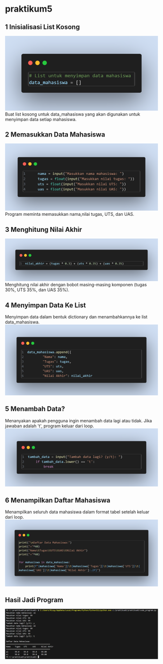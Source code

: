 # praktikum5
## 1 Inisialisasi List Kosong
![Gambar](./foto/1.png)
Buat list kosong untuk data_mahasiswa yang akan digunakan untuk menyimpan data setiap mahasiswa.

## 2 Memasukkan Data Mahasiswa
![Gambar](./foto/2.png)
Program meminta memasukkan nama,nilai tugas, UTS, dan UAS.

## 3 Menghitung Nilai Akhir
![Gambar](./foto/3.png)
Menghitung nilai akhir dengan bobot masing-masing komponen (tugas 30%, UTS 35%, dan UAS 35%).

## 4 Menyimpan Data Ke List
Menyimpan data dalam bentuk dictionary dan menambahkannya ke list data_mahasiswa.
![Gambar](./foto/4.png)

## 5 Menambah Data?
Menanyakan apakah pengguna ingin menambah data lagi atau tidak. Jika jawaban adalah 't', program keluar dari loop.
![Gambar](./foto/5.png)

## 6 Menampilkan Daftar Mahasiswa
Menampilkan seluruh data mahasiswa dalam format tabel setelah keluar dari loop.
![Gambar](./foto/6.png)

## Hasil Jadi Program
![Gambar](./foto/7.png)
